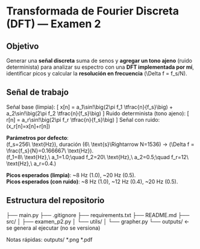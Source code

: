 # Transformada de Fourier Discreta (DFT) — Examen 2

## Objetivo
Generar una **señal discreta** suma de senos y **agregar un tono ajeno** (ruido determinista) para analizar su espectro con una **DFT implementada por mí**, identificar picos y calcular la **resolución en frecuencia** \(\Delta f = f_s/N\).

## Señal de trabajo
Señal base (limpia):
\[
x[n] = a_1\sin\!\big(2\pi f_1 \tfrac{n}{f_s}\big) + a_2\sin\!\big(2\pi f_2 \tfrac{n}{f_s}\big)
\]
Ruido determinista (tono ajeno):
\[
r[n] = a_r\sin\!\big(2\pi f_r \tfrac{n}{f_s}\big)
\]
Señal con ruido: \(x_r[n]=x[n]+r[n]\)

**Parámetros por defecto**:  
\(f_s=256\ \text{Hz}\), duración \(6\ \text{s}\Rightarrow N=1536\) → \(\Delta f = \frac{f_s}{N}=0.166667\ \text{Hz}\).  
\(f_1=8\ \text{Hz},\ a_1=1.0;\quad f_2=20\ \text{Hz},\ a_2=0.5;\quad f_r=12\ \text{Hz},\ a_r=0.4.\)

**Picos esperados (limpia)**: ~8 Hz (1.0), ~20 Hz (0.5).  
**Picos esperados (con ruido)**: ~8 Hz (1.0), ~12 Hz (0.4), ~20 Hz (0.5).

## Estructura del repositorio
├── main.py
├── .gitignore
├── requirements.txt
├── README.md
├── src/
│   ├── examen_p2.py
│   └── utils/
│       └── grapher.py
└── outputs/            ← se genera al ejecutar (no se versiona)

Notas rápidas:
outputs/
*.png
*.pdf
